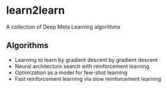 # learn2learn
A collection of Deep Meta Learning algorithms


## Algorithms

* Learning to learn by gradient descent by gradient descent
* Neural architecture search with reinforcement learning
* Optimization as a model for few-shot learning
* Fast reinforcement learning via slow reinforcement learning
